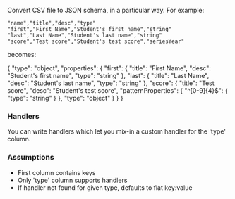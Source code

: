 Convert CSV file to JSON schema, in a particular way.  For example:

    "name","title","desc","type"
    "first","First Name","Student's first name","string"
    "last","Last Name","Student's last name","string"
    "score","Test score","Student's test score","seriesYear"

becomes:

{
    "type": "object",
    "properties": {
        "first": {
            "title": "First Name",
            "desc": "Student's first name",
            "type": "string"
        },
        "last": {
            "title": "Last Name",
            "desc": "Student's last name",
            "type": "string"
        },
        "score": {
            "title": "Test score",
            "desc": "Student's test score",
            "patternProperties": {
                "^[0-9]{4}$": {
                    "type": "string"
                }
            },
            "type": "object"
        }
    }
}

### Handlers

You can write handlers which let you mix-in a custom handler for the 'type' column.

### Assumptions

* First column contains keys
* Only 'type' column supports handlers
* If handler not found for given type, defaults to flat key:value
